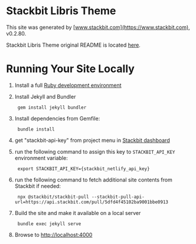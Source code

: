 # Stackbit Libris Theme

This site was generated by [www.stackbit.com](https://www.stackbit.com), v0.2.80.

Stackbit Libris Theme original README is located [here](./README.theme.md).

# Running Your Site Locally

1. Install a full [Ruby development environment](https://jekyllrb.com/docs/installation/)

1. Install Jekyll and Bundler

        gem install jekyll bundler

1. Install dependencies from Gemfile:

        bundle install

1. get "stackbit-api-key" from project menu in [Stackbit dashboard](https://app.stackbit.com/dashboard)

1. run the following command to assign this key to `STACKBIT_API_KEY` environment variable:

        export STACKBIT_API_KEY={stackbit_netlify_api_key}

1. run the following command to fetch additional site contents from Stackbit if needed:

        npx @stackbit/stackbit-pull --stackbit-pull-api-url=https://api.stackbit.com/pull/5dfd4f45102ba9001bbe0913

1. Build the site and make it available on a local server

        bundle exec jekyll serve

1. Browse to [http://localhost:4000](http://localhost:4000)
